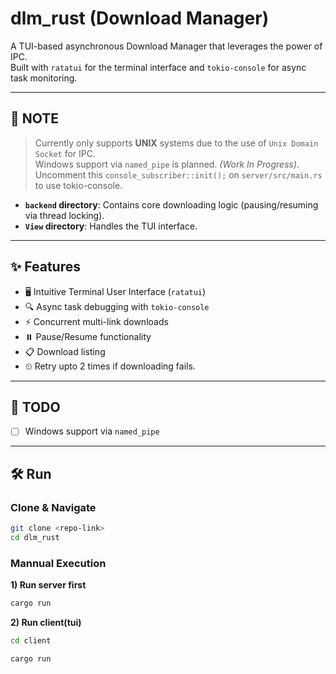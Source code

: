 #  dlm_rust (Download Manager) 


A TUI-based asynchronous Download Manager that leverages the power of IPC.  
Built with `ratatui` for the terminal interface and `tokio-console` for async task monitoring.

---

## 📝 NOTE

> Currently only supports **UNIX** systems due to the use of `Unix Domain Socket` for IPC.  
> Windows support via `named_pipe` is planned. *(Work In Progress)*.
> Uncomment this `console_subscriber::init();` on `server/src/main.rs` to use tokio-console.

- **`backend` directory**: Contains core downloading logic (pausing/resuming via thread locking).  
- **`View` directory**: Handles the TUI interface.


---

## ✨ Features

- 🖥️ Intuitive Terminal User Interface (`ratatui`)  
- 🔍 Async task debugging with `tokio-console`  
- ⚡ Concurrent multi-link downloads  
- ⏸️ Pause/Resume functionality  
- 📋 Download listing 
- ⏲ Retry upto 2 times if downloading fails.

---

## 🚧 TODO

- [ ] Windows support via `named_pipe`  

---

## 🛠️ Run

### Clone & Navigate
```bash
git clone <repo-link>
cd dlm_rust
```
### Mannual Execution

**1) Run server first**
```bash
cargo run
```

**2) Run client(tui)**

```bash
cd client
```

```bash
cargo run
```

